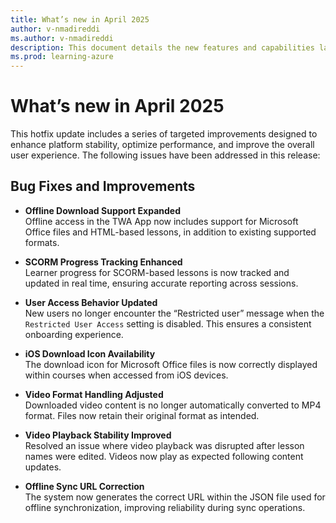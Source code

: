 ```yaml
---
title: What’s new in April 2025
author: v-nmadireddi
ms.author: v-nmadireddi
description: This document details the new features and capabilities launched on the Microsoft Community Training platform in March 2023. 
ms.prod: learning-azure
---
```


# What’s new in April 2025

This hotfix update includes a series of targeted improvements designed to enhance platform stability, optimize performance, and improve the overall user experience. The following issues have been addressed in this release:


## Bug Fixes and Improvements

- **Offline Download Support Expanded**  
  Offline access in the TWA App now includes support for Microsoft Office files and HTML-based lessons, in addition to existing supported formats.

- **SCORM Progress Tracking Enhanced**  
  Learner progress for SCORM-based lessons is now tracked and updated in real time, ensuring accurate reporting across sessions.

- **User Access Behavior Updated**  
  New users no longer encounter the “Restricted user” message when the `Restricted User Access` setting is disabled. This ensures a consistent onboarding experience.

- **iOS Download Icon Availability**  
  The download icon for Microsoft Office files is now correctly displayed within courses when accessed from iOS devices.

- **Video Format Handling Adjusted**  
  Downloaded video content is no longer automatically converted to MP4 format. Files now retain their original format as intended.

- **Video Playback Stability Improved**  
  Resolved an issue where video playback was disrupted after lesson names were edited. Videos now play as expected following content updates.

- **Offline Sync URL Correction**  
  The system now generates the correct URL within the JSON file used for offline synchronization, improving reliability during sync operations.

